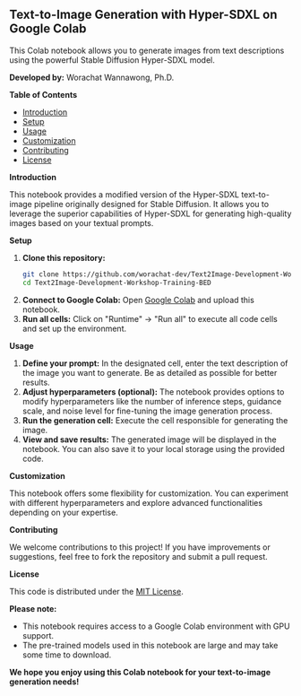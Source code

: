 ## Text-to-Image Generation with Hyper-SDXL on Google Colab

This Colab notebook allows you to generate images from text descriptions using the powerful Stable Diffusion Hyper-SDXL model. 

**Developed by:** Worachat Wannawong, Ph.D.

**Table of Contents**

* [Introduction](#introduction)
* [Setup](#setup)
* [Usage](#usage)
* [Customization](#customization)
* [Contributing](#contributing)
* [License](#license)

**Introduction**

This notebook provides a modified version of the Hyper-SDXL text-to-image pipeline originally designed for Stable Diffusion. It allows you to leverage the superior capabilities of Hyper-SDXL for generating high-quality images based on your textual prompts.

**Setup**

1. **Clone this repository:**
    ```bash
    git clone https://github.com/worachat-dev/Text2Image-Development-Workshop-Training-BED.git
    cd Text2Image-Development-Workshop-Training-BED
    ```
2. **Connect to Google Colab:**
    Open [Google Colab](https://colab.research.google.com/) and upload this notebook.
3. **Run all cells:**
    Click on "Runtime" -> "Run all" to execute all code cells and set up the environment.

**Usage**

1. **Define your prompt:**
    In the designated cell, enter the text description of the image you want to generate. Be as detailed as possible for better results.
2. **Adjust hyperparameters (optional):**
    The notebook provides options to modify hyperparameters like the number of inference steps, guidance scale, and noise level for fine-tuning the image generation process.
3. **Run the generation cell:**
    Execute the cell responsible for generating the image.
4. **View and save results:**
    The generated image will be displayed in the notebook. You can also save it to your local storage using the provided code.

**Customization**

This notebook offers some flexibility for customization. You can experiment with different hyperparameters and explore advanced functionalities depending on your expertise.

**Contributing**

We welcome contributions to this project! If you have improvements or suggestions, feel free to fork the repository and submit a pull request.

**License**

This code is distributed under the [MIT License](https://opensource.org/licenses/MIT).

**Please note:**

* This notebook requires access to a Google Colab environment with GPU support.
* The pre-trained models used in this notebook are large and may take some time to download.

**We hope you enjoy using this Colab notebook for your text-to-image generation needs!**

